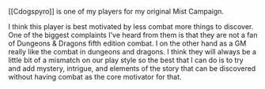 [[Cdogspyro]] is one of my players for my original Mist Campaign. 

I think this player is best motivated by less combat more things to discover. One of the biggest complaints I've heard from them is that they are not a fan of Dungeons & Dragons fifth edition combat. I on the other hand as a GM really like the combat in dungeons and dragons. I think they will always be a little bit of a mismatch on our play style so the best that I can do is to try and add mystery, intrigue, and elements of the story that can be discovered without having combat as the core motivator for that.

